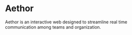 # Aethor
Aethor is an interactive web designed to streamline real time communication among teams and organization.
